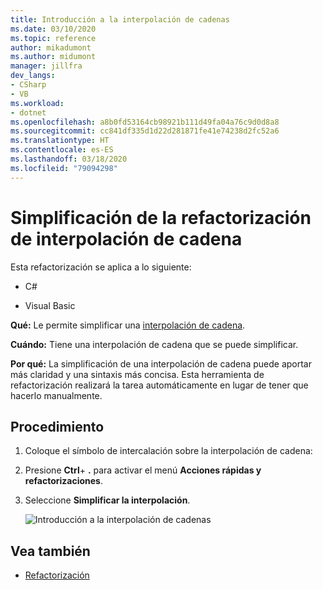 ```yaml
---
title: Introducción a la interpolación de cadenas
ms.date: 03/10/2020
ms.topic: reference
author: mikadumont
ms.author: midumont
manager: jillfra
dev_langs:
- CSharp
- VB
ms.workload:
- dotnet
ms.openlocfilehash: a8b0fd53164cb98921b111d49fa04a76c9d0d8a8
ms.sourcegitcommit: cc841df335d1d22d281871fe41e74238d2fc52a6
ms.translationtype: HT
ms.contentlocale: es-ES
ms.lasthandoff: 03/18/2020
ms.locfileid: "79094298"
---
```

# <a name="simplify-string-interpolation-refactoring"></a>Simplificación de la refactorización de interpolación de cadena

Esta refactorización se aplica a lo siguiente:

- C#

- Visual Basic

**Qué:** Le permite simplificar una [interpolación de cadena](https://docs.microsoft.com/dotnet/csharp/tutorials/string-interpolation).

**Cuándo:** Tiene una interpolación de cadena que se puede simplificar.

**Por qué:** La simplificación de una interpolación de cadena puede aportar más claridad y una sintaxis más concisa. Esta herramienta de refactorización realizará la tarea automáticamente en lugar de tener que hacerlo manualmente.

## <a name="how-to"></a>Procedimiento

1. Coloque el símbolo de intercalación sobre la interpolación de cadena:

2. Presione **Ctrl**+ **.** para activar el menú **Acciones rápidas y refactorizaciones**.

3. Seleccione **Simplificar la interpolación**.

    ![Introducción a la interpolación de cadenas](media/simplify-string-interpolation.png)

## <a name="see-also"></a>Vea también

- [Refactorización](../refactoring-in-visual-studio.md)